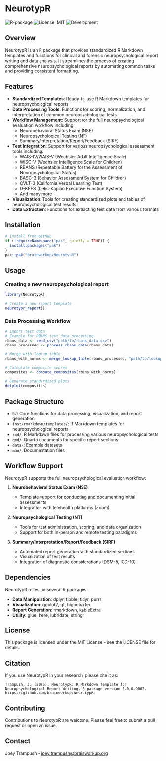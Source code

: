 # NeurotypR

<!-- badges: start -->
![R-package](https://img.shields.io/badge/R-package-blue.svg)
![License: MIT](https://img.shields.io/badge/License-MIT-yellow.svg)
![Development](https://img.shields.io/badge/Development-Active-brightgreen.svg)
<!-- badges: end -->

## Overview

NeurotypR is an R package that provides standardized R Markdown templates and functions for clinical and forensic neuropsychological report writing and data analysis. It streamlines the process of creating comprehensive neuropsychological reports by automating common tasks and providing consistent formatting.

## Features

- **Standardized Templates**: Ready-to-use R Markdown templates for neuropsychological reports
- **Data Processing Tools**: Functions for scoring, normalization, and interpretation of common neuropsychological tests
- **Workflow Management**: Support for the full neuropsychological evaluation workflow including:
  - Neurobehavioral Status Exam (NSE)
  - Neuropsychological Testing (NT)
  - Summary/Interpretation/Report/Feedback (SIRF)
- **Test Integration**: Support for various neuropsychological assessment tools including:
  - WAIS-IV/WAIS-V (Wechsler Adult Intelligence Scale)
  - WISC-V (Wechsler Intelligence Scale for Children)
  - RBANS (Repeatable Battery for the Assessment of Neuropsychological Status)
  - BASC-3 (Behavior Assessment System for Children)
  - CVLT-3 (California Verbal Learning Test)
  - D-KEFS (Delis-Kaplan Executive Function System)
  - And many more
- **Visualization**: Tools for creating standardized plots and tables of neuropsychological test results
- **Data Extraction**: Functions for extracting test data from various formats

## Installation

```r
# Install from GitHub
if (!requireNamespace("pak", quietly = TRUE)) {
  install.packages("pak")
}
pak::pak("brainworkup/NeurotypR")
```

## Usage

### Creating a new neuropsychological report

```r
library(NeurotypR)

# Create a new report template
neurotypr_report()
```

### Data Processing Workflow

```r
# Import test data
# Example for RBANS test data processing
rbans_data <- read_csv("path/to/rbans_data.csv")
rbans_processed <- process_rbans_data(rbans_data)

# Merge with lookup table
rbans_with_norms <- merge_lookup_table(rbans_processed, "path/to/lookup_table.csv")

# Calculate composite scores
composites <- compute_composites(rbans_with_norms)

# Generate standardized plots
dotplot(composites)
```

## Package Structure

- `R/`: Core functions for data processing, visualization, and report generation
- `inst/rmarkdown/templates/`: R Markdown templates for neuropsychological reports
- `rmd/`: R Markdown files for processing various neuropsychological tests
- `qmd/`: Quarto documents for specific report sections
- `data/`: Example datasets
- `man/`: Documentation files

## Workflow Support

NeurotypR supports the full neuropsychological evaluation workflow:

1. **Neurobehavioral Status Exam (NSE)**
   - Template support for conducting and documenting initial assessments
   - Integration with telehealth platforms (Zoom)

2. **Neuropsychological Testing (NT)**
   - Tools for test administration, scoring, and data organization
   - Support for both in-person and remote testing paradigms

3. **Summary/Interpretation/Report/Feedback (SIRF)**
   - Automated report generation with standardized sections
   - Visualization of test results
   - Integration of diagnostic considerations (DSM-5, ICD-10)

## Dependencies

NeurotypR relies on several R packages:

- **Data Manipulation**: dplyr, tibble, tidyr, purrr
- **Visualization**: ggplot2, gt, highcharter
- **Report Generation**: rmarkdown, kableExtra
- **Utility**: glue, here, lubridate, stringr

## License

This package is licensed under the MIT License - see the LICENSE file for details.

## Citation

If you use NeurotypR in your research, please cite it as:

```
Trampush, J. (2025). NeurotypR: R Markdown Template for Neuropsychological Report Writing. R package version 0.0.0.9002. https://github.com/brainworkup/NeurotypR
```

## Contributing

Contributions to NeurotypR are welcome. Please feel free to submit a pull request or open an issue.

## Contact

Joey Trampush - joey.trampush@brainworkup.org
